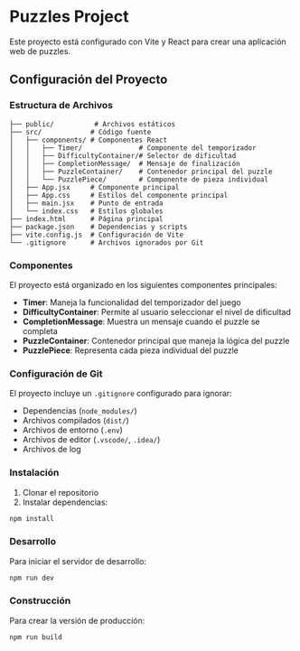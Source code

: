 # Puzzles Project

Este proyecto está configurado con Vite y React para crear una aplicación web de puzzles.

## Configuración del Proyecto

### Estructura de Archivos
```
├── public/          # Archivos estáticos
├── src/            # Código fuente
│   ├── components/ # Componentes React
│   │   ├── Timer/              # Componente del temporizador
│   │   ├── DifficultyContainer/# Selector de dificultad
│   │   ├── CompletionMessage/  # Mensaje de finalización
│   │   ├── PuzzleContainer/    # Contenedor principal del puzzle
│   │   └── PuzzlePiece/        # Componente de pieza individual
│   ├── App.jsx     # Componente principal
│   ├── App.css     # Estilos del componente principal
│   ├── main.jsx    # Punto de entrada
│   └── index.css   # Estilos globales
├── index.html      # Página principal
├── package.json    # Dependencias y scripts
├── vite.config.js  # Configuración de Vite
└── .gitignore      # Archivos ignorados por Git
```

### Componentes
El proyecto está organizado en los siguientes componentes principales:

- **Timer**: Maneja la funcionalidad del temporizador del juego
- **DifficultyContainer**: Permite al usuario seleccionar el nivel de dificultad
- **CompletionMessage**: Muestra un mensaje cuando el puzzle se completa
- **PuzzleContainer**: Contenedor principal que maneja la lógica del puzzle
- **PuzzlePiece**: Representa cada pieza individual del puzzle

### Configuración de Git
El proyecto incluye un `.gitignore` configurado para ignorar:
- Dependencias (`node_modules/`)
- Archivos compilados (`dist/`)
- Archivos de entorno (`.env`)
- Archivos de editor (`.vscode/`, `.idea/`)
- Archivos de log

### Instalación
1. Clonar el repositorio
2. Instalar dependencias:
```bash
npm install
```

### Desarrollo
Para iniciar el servidor de desarrollo:
```bash
npm run dev
```

### Construcción
Para crear la versión de producción:
```bash
npm run build
``` 